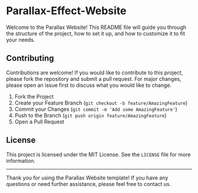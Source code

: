 # Parallax-Effect-Website
Welcome to the Parallax Website! This README file will guide you through the structure of the project, how to set it up, and how to customize it to fit your needs.

## Contributing

Contributions are welcome! If you would like to contribute to this project, please fork the repository and submit a pull request. For major changes, please open an issue first to discuss what you would like to change.

1. Fork the Project
2. Create your Feature Branch (`git checkout -b feature/AmazingFeature`)
3. Commit your Changes (`git commit -m 'Add some AmazingFeature'`)
4. Push to the Branch (`git push origin feature/AmazingFeature`)
5. Open a Pull Request

## License

This project is licensed under the MIT License. See the `LICENSE` file for more information.

---

Thank you for using the Parallax Website template! If you have any questions or need further assistance, please feel free to contact us.

